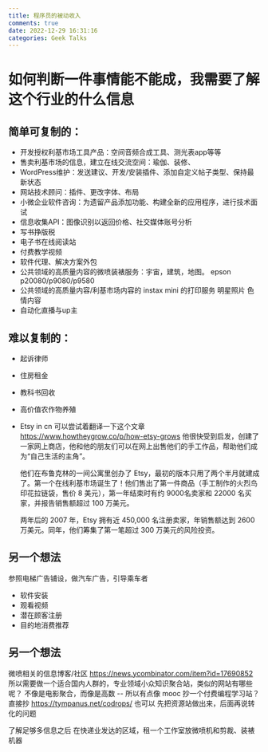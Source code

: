 ```yaml
---
title: 程序员的被动收入
comments: true
date: 2022-12-29 16:31:16
categories: Geek Talks
---
```


# 如何判断一件事情能不能成，我需要了解这个行业的什么信息

## 简单可复制的：
- 开发授权利基市场工具产品：空间音频合成工具、测光表app等等
- 售卖利基市场的信息，建立在线交流空间：瑜伽、装修、
- WordPress维护：发送建议、开发/安装插件、添加自定义帖子类型、保持最新状态
- 网站技术顾问：插件、更改字体、布局
- 小微企业软件咨询：为遗留产品添加功能、构建全新的应用程序，进行技术面试
- 信息收集API：图像识别以返回价格、社交媒体账号分析
- 写书挣版税
- 电子书在线阅读站
- 付费教学视频
- 软件代理、解决方案外包
- 公共领域的高质量内容的微喷装裱服务：宇宙，建筑，地图。
  epson p20080/p9080/p9580
- 公共领域的高质量内容/利基市场内容的 instax mini 的打印服务
    明星照片
    色情内容
- 自动化直播与up主

## 难以复制的：
- 起诉律师
- 住房租金
- 教科书回收
- 高价值农作物养殖
- Etsy in cn
  可以尝试着翻译一下这个文章
  https://www.howtheygrow.co/p/how-etsy-grows
  他很快受到启发，创建了一家网上商店，他和他的朋友们可以在网上出售他们的手工作品，帮助他们成为“自己生活的主角”。

  他们在布鲁克林的一间公寓里创办了 Etsy，最初的版本只用了两个半月就建成了。第一个在线利基市场诞生了！他们售出了第一件商品（手工制作的火烈鸟印花拉链袋，售价 8 美元），第一年结束时有约 9000名卖家和 22000 名买家，并报告销售额超过 100 万美元。

  两年后的 2007 年，Etsy 拥有近 450,000 名注册卖家，年销售额达到 2600 万美元。同年，他们筹集了第一笔超过 300 万美元的风险投资。

## 另一个想法
参照电梯广告铺设，做汽车广告，引导乘车者
  - 软件安装
  - 观看视频
  - 潜在顾客注册
  - 目的地消费推荐

## 另一个想法
微喷相关的信息博客/社区
https://news.ycombinator.com/item?id=17690852
所以需要做一个适合国内人群的，专业领域小众知识聚合站，类似的网站有哪些呢？
不像是电影聚合，而像是高数 -- 所以有点像 mooc
抄一个付费编程学习站？
直接抄 https://tympanus.net/codrops/ 也可以
先把资源站做出来，后面再说转化的问题

了解足够多信息之后
在快递业发达的区域，租一个工作室放微喷机和剪裁、装裱机器
